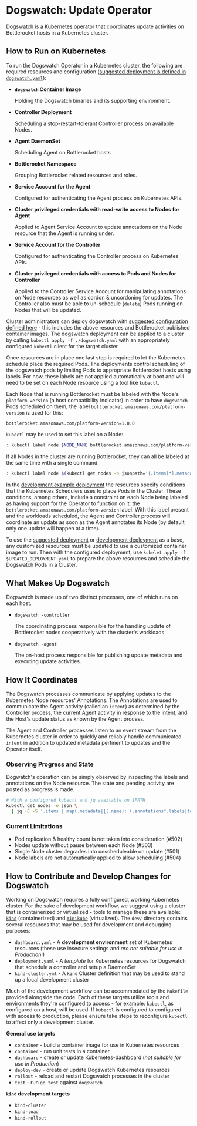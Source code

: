 # Dogswatch: Update Operator

Dogswatch is a [Kubernetes operator](https://Kubernetes.io/docs/concepts/extend-Kubernetes/operator/) that coordinates update activities on Bottlerocket hosts in a Kubernetes cluster.

## How to Run on Kubernetes


To run the Dogswatch Operator in a Kubernetes cluster, the following are required resources and configuration ([suggested deployment is defined in `dogswatch.yaml`](./dogswatch.yaml)):

- **`dogswatch` Container Image**

  Holding the Dogswatch binaries and its supporting environment.

- **Controller Deployment**

  Scheduling a stop-restart-tolerant Controller process on available Nodes.

- **Agent DaemonSet**

  Scheduling Agent on Bottlerocket hosts

- **Bottlerocket Namespace**

  Grouping Bottlerocket related resources and roles.

- **Service Account for the Agent**

  Configured for authenticating the Agent process on Kubernetes APIs.

- **Cluster privileged credentials with read-write access to Nodes for Agent**

  Applied to Agent Service Account to update annotations on the Node resource that the Agent is running under.

- **Service Account for the Controller**

  Configured for authenticating the Controller process on Kubernetes APIs.

- **Cluster privileged credentials with access to Pods and Nodes for Controller**

  Applied to the Controller Service Account for manipulating annotations on Node resources as well as cordon & uncordoning for updates.
  The Controller also must be able to un-schedule (`delete`) Pods running on Nodes that will be updated.

Cluster administrators can deploy dogswatch with [suggested configuration defined here](./dogswatch.yaml) - this includes the above resources and Bottlerocket published container images.
The dogswatch deployment can be applied to a cluster by calling `kubectl apply -f ./dogswatch.yaml` with an appropriately configured `kubectl` client for the target cluster.

Once resources are in place one last step is required to let the Kubernetes schedule place the required Pods.
The deployments control scheduling of the dogswatch pods by limiting Pods to appropriate Bottlerocket hosts using labels.
For now, these labels are not applied automatically at boot and will need to be set on each Node resource using a tool like `kubectl`.

Each Node that is running Bottlerocket must be labeled with the Node's `platform-version` (a host compatibility indicator) in order to have `dogswatch` Pods scheduled on them, the label `bottlerocket.amazonaws.com/platform-version` is used for this:

``` text
bottlerocket.amazonaws.com/platform-version=1.0.0
```

`kubectl` may be used to set this label on a Node:

``` sh
: kubectl label node $NODE_NAME bottlerocket.amazonaws.com/platform-version=1.0.0
```

If all Nodes in the cluster are running Bottlerocket, they can all be labeled at the same time with a single command:

``` sh
: kubectl label node $(kubectl get nodes -o jsonpath='{.items[*].metadata.name}') bottlerocket.amazonaws.com/platform-version=1.0.0
```

In the [development example deployment](./dev/deployment.yaml) the resources specify conditions that the Kubernetes Schedulers uses to place Pods in the Cluster.
These conditions, among others, include a constraint on each Node being labeled as having support for the Operator to function on it: the `bottlerocket.amazonaws.com/platform-version` label.
With this label present and the workloads scheduled, the Agent and Controller process will coordinate an update as soon as the Agent annotates its Node (by default only one update will happen at a time).

To use the [suggested deployment](./dogswatch.yaml) or [development deployment](./dev/deployment.yaml) as a base, any customized resources must be updated to use a customized container image to run.
Then with the configured deployment, use `kubelet apply -f $UPDATED_DEPLOYMENT.yaml` to prepare the above resources and schedule the Dogswatch Pods in a Cluster.

## What Makes Up Dogswatch

Dogswatch is made up of two distinct processes, one of which runs on each host.

- `dogswatch -controller`

  The coordinating process responsible for the handling update of Bottlerocket nodes
  cooperatively with the cluster's workloads.

- `dogswatch -agent`

  The on-host process responsible for publishing update metadata and executing
  update activities.

## How It Coordinates

The Dogswatch processes communicate by applying updates to the Kubernetes Node resources' Annotations.
The Annotations are used to communicate the Agent activity (called an `intent`) as determined by the Controller process, the current Agent activity in response to the intent, and the Host's update status
as known by the Agent process.

The Agent and Controller processes listen to an event stream from the Kubernetes cluster in order to quickly and reliably handle communicated `intent` in addition to updated metadata pertinent to updates and the Operator itself.

### Observing Progress and State

Dogwatch's operation can be simply observed by inspecting the labels and annotations on the Node resource.
The state and pending activity are posted as progress is made.

``` sh
# With a configured kubectl and jq available on $PATH
kubectl get nodes -o json \
  | jq -C -S '.items | map(.metadata|{(.name): (.annotations*.labels|to_entries|map(select(.key|startswith("bottlerocket")))|from_entries)}) | add'
```

### Current Limitations

- Pod replication & healthy count is not taken into consideration (#502)
- Nodes update without pause between each Node (#503)
- Single Node cluster degrades into unscheduleable on update (#501)
- Node labels are not automatically applied to allow scheduling (#504)

## How to Contribute and Develop Changes for Dogswatch

Working on Dogswatch requires a fully configured, working Kubernetes cluster.
For the sake of development workflow, we suggest using a cluster that is containerized or virtualized - tools to manage these are available: [`kind`](https://github.com/Kubernetes-sigs/kind) (containerized) and [`minikube`](https://github.com/Kubernetes/minikube) (virtualized).
The `dev/` directory contains several resources that may be used for development and debugging purposes:

- `dashboard.yaml` - A **development environment** set of Kubernetes resources (these use insecure settings and *are not suitable for use in Production*!)
- `deployment.yaml` - A _template_ for Kubernetes resources for Dogswatch that schedule a controller and setup a DaemonSet
- `kind-cluster.yml` - A `kind` Cluster definition that may be used to stand up a local development cluster

Much of the development workflow can be accommodated by the `Makefile` provided alongside the code.
Each of these targets utilize tools and environments they're configured to access - for example: `kubectl`, as configured on a host, will be used.
If `kubectl` is configured to configured with access to production, please ensure take steps to reconfigure `kubectl` to affect only a development cluster.

**General use targets**

- `container` - build a container image for use in Kubernetes resources
- `container` - run unit tests in a container
- `dashboard` - create or update Kubernetes-dashboard (*not suitable for use in Production*)
- `deploy-dev` - create or update Dogswatch Kubernetes resources
- `rollout` - reload and restart Dogswatch processes in the cluster
- `test` - run `go test` against `dogswatch`

**`kind` development targets**

- `kind-cluster`
- `kind-load`
- `kind-rollout`
